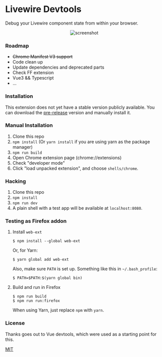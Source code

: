 # Livewire Devtools

Debug your Livewire component state from within your browser.

<p align="center"><img src="https://raw.githubusercontent.com/beyondcode/livewire-devtools/master/media/screenshot-shadow.png" alt="screenshot"></p>

### Roadmap
- ~~Chrome Manifest V3 support~~
- Code clean up
- Update dependencies and deprecated parts
- Check FF extension
- Vue3 && Typescript
- ...

### Installation

This extension does not yet have a stable version publicly available. 
You can download the [pre-release](https://github.com/beyondcode/livewire-devtools/releases) version and manually install it.


### Manual Installation

1. Clone this repo
2. `npm install` (Or `yarn install` if you are using yarn as the package manager)
3. `npm run build`
4. Open Chrome extension page (chrome://extensions)
5. Check "developer mode"
6. Click "load unpacked extension", and choose `shells/chrome`.

### Hacking

1. Clone this repo
2. `npm install`
3. `npm run dev`
4. A plain shell with a test app will be available at `localhost:8080`.

### Testing as Firefox addon

 1. Install `web-ext`

	~~~~
	$ npm install --global web-ext
	~~~~

	Or, for Yarn:

	~~~~
	$ yarn global add web-ext
	~~~~

	Also, make sure `PATH` is set up. Something like this in `~/.bash_profile`:

	~~~~
	$ PATH=$PATH:$(yarn global bin)
	~~~~

 2. Build and run in Firefox

	~~~~
	$ npm run build
	$ npm run run:firefox
	~~~~

	When using Yarn, just replace `npm` with `yarn`.


### License

Thanks goes out to Vue devtools, which were used as a starting point for this.

[MIT](http://opensource.org/licenses/MIT)
